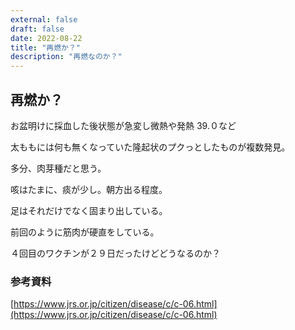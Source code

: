 ```yaml
---
external: false
draft: false
date: 2022-08-22
title: "再燃か？"
description: "再燃なのか？"
---
```


## 再燃か？

お盆明けに採血した後状態が急変し微熱や発熱 39.０など

太ももには何も無くなっていた隆起状のプクっとしたものが複数発見。

多分、肉芽種だと思う。

咳はたまに、痰が少し。朝方出る程度。

足はそれだけでなく固まり出している。

前回のように筋肉が硬直をしている。

４回目のワクチンが２９日だったけどどうなるのか？

### 参考資料

[https://www.jrs.or.jp/citizen/disease/c/c-06.html](https://www.jrs.or.jp/citizen/disease/c/c-06.html)
